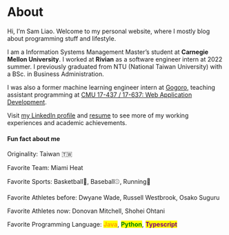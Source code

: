 # About

Hi, I’m Sam Liao. Welcome to my personal website, where I mostly blog about programming stuff and lifestyle.

I am a Information Systems Management Master’s student at **Carnegie Mellon University**. I worked at **Rivian** as a software engineer intern at 2022 summer. I previously graduated from NTU (National Taiwan University) with a BSc. in Business Administration.

I was also a former machine learning engineer intern at [Gogoro](https://www.gogoro.com/), teaching assistant programming at [CMU 17-437 / 17-637: Web Application Development](https://www.cmu-webapps.org/static/index/syllabus.pdf).

Visit [my LinkedIn profile](https://www.linkedin.com/in/shousanliao/) and [resume](https://drive.google.com/file/d/1AiQuE37ghIIUf7UKvoGvesWinPNnLxUJ/view?usp=sharing) to see more of my working experiences and academic achievements.

#### Fun fact about me

Originality: Taiwan 🇹🇼

Favorite Team: Miami Heat

Favorite Sports: Basketball🏀, Baseball⚾️, Running🏃&#x20;

Favorite Athletes before: Dwyane Wade, Russell Westbrook, Osako Suguru

Favorite Athletes now: Donovan Mitchell, Shohei Ohtani

Favorite Programming Language: <mark style="color:orange;">**Java**</mark>, <mark style="color:green;">**Python**</mark>, <mark style="color:purple;">**Typescript**</mark>
